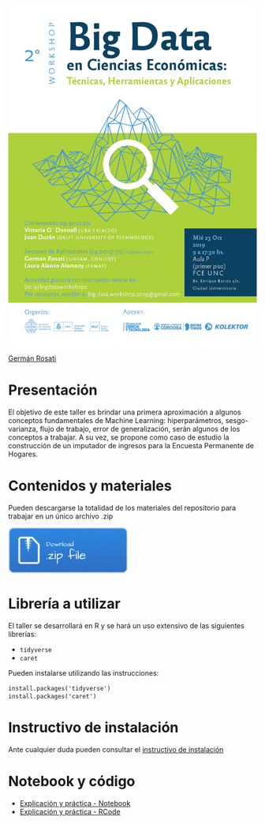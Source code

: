 [![](img/big-data-3.jpg)](http://www.eco.unc.edu.ar/noticia-principal/2-workshop-sobre-big-data-en-ciencias-economicas)

[Germán Rosati](gefero.github.io)

# Presentación
El objetivo de este taller es brindar una primera aproximación a algunos conceptos fundamentales de Machine Learning: hiperparámetros, sesgo-varianza, flujo de trabajo, error de generalización, serán algunos de los conceptos a trabajar.
A su vez, se propone como caso de estudio la construcción de un imputador de ingresos para la Encuesta Permanente de Hogares.


# Contenidos y materiales
Pueden descargarse la totalidad de los materiales del repositorio para trabajar en un único archivo .zip

[![](img/Download.png)](REPO_ML_workshop.zip)

# Librería a utilizar
El taller se desarrollará en R y se hará un uso extensivo de las siguientes librerías:

- `tidyverse`
- `caret`

Pueden instalarse utilizando las instrucciones:

```{r}
install.packages('tidyverse')  
install.packages('caret') 
```

# Instructivo de instalación
Ante cualquier duda pueden consultar el [instructivo de instalación](https://docs.google.com/document/d/1QOo8NsT1cZDJCID3qPvryc6Wl_9oMHxsY5B_CbWBEdg/edit)

# Notebook y código
- [Explicación y práctica - Notebook](notebook/ml_imputation_notebook.nb.html)
- [Explicación y práctica - RCode](scripts/ml_imputation_script.R)

